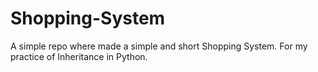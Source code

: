 # Shopping-System
A simple repo where made a simple and short Shopping System. For my practice of Inheritance in Python.
